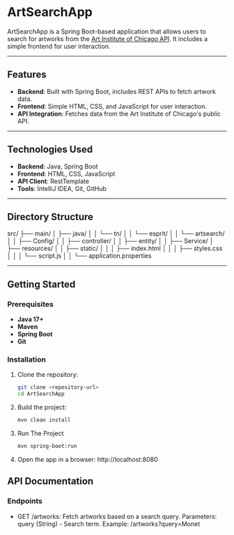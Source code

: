 # ArtSearchApp

ArtSearchApp is a Spring Boot-based application that allows users to search for artworks from the [Art Institute of Chicago API](https://api.artic.edu/docs/). It includes a simple frontend for user interaction.

---

## Features
- **Backend**: Built with Spring Boot, includes REST APIs to fetch artwork data.
- **Frontend**: Simple HTML, CSS, and JavaScript for user interaction.
- **API Integration**: Fetches data from the Art Institute of Chicago's public API.

---

## Technologies Used
- **Backend**: Java, Spring Boot
- **Frontend**: HTML, CSS, JavaScript
- **API Client**: RestTemplate
- **Tools**: IntelliJ IDEA, Git, GitHub

---

## Directory Structure

src/
├── main/
│   ├── java/
│   │   └── tn/
│   │       └── esprit/
│   │           └── artsearch/
│   │               ├── Config/
│   │               ├── controller/
│   │               ├── entity/
│   │               ├── Service/
│   ├── resources/
│   │   ├── static/
│   │   │   ├── index.html
│   │   │   ├── styles.css
│   │   │   └── script.js
│   │   └── application.properties

---

## Getting Started
### Prerequisites
- **Java 17+**
- **Maven**
- **Spring Boot**
- **Git**

### Installation
1. Clone the repository:
   ```bash
   git clone <repository-url>
   cd ArtSearchApp
     ```
2. Build the project:
    ```bash
   mvn clean install
     ```
3. Run The Project
   ```bash
   mvn spring-boot:run
     ```
4. Open the app in a browser:
   http://localhost:8080
## API Documentation
### Endpoints
- GET /artworks: Fetch artworks based on a search query.
  Parameters: query (String) - Search term.
  Example: /artworks?query=Monet
